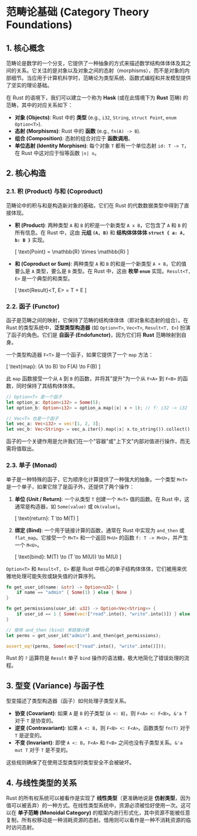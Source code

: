 ﻿# 范畴论基础 (Category Theory Foundations)

## 1. 核心概念

范畴论是数学的一个分支，它提供了一种抽象的方式来描述数学结构体体体及其之间的关系。它关注的是对象以及对象之间的态射（morphisms），而不是对象的内部细节。当应用于计算机科学时，范畴论为类型系统、函数式编程和并发模型提供了坚实的理论基础。

在 Rust 的语境下，我们可以建立一个称为 **Hask** (或在此情境下为 **Rust** 范畴) 的范畴，其中的对应关系如下：

- **对象 (Objects)**: Rust 中的 **类型** (e.g., `i32`, `String`, `struct Point`, `enum Option<T>`).
- **态射 (Morphisms)**: Rust 中的 **函数** (e.g., `fn(A) -> B`).
- **组合 (Composition)**: 态射的组合对应于 **函数调用**。
- **单位态射 (Identity Morphism)**: 每个对象 `T` 都有一个单位态射 `id: T -> T`，在 Rust 中这对应于恒等函数 `|x| x`。

## 2. 核心构造

### 2.1. 积 (Product) 与和 (Coproduct)

范畴论中的积与和是构造新对象的基础，它们在 Rust 的代数数据类型中得到了直接体现。

- **积 (Product)**: 两种类型 `A` 和 `B` 的积是一个新类型 `A x B`，它包含了 `A` 和 `B` 的所有信息。在 Rust 中，这由 **元组 `(A, B)`** 和 **结构体体体体 `struct { a: A, b: B }`** 实现。

    \[
    \text{Point} = \mathbb{R} \times \mathbb{R}
    \]

- **和 (Coproduct or Sum)**: 两种类型 `A` 和 `B` 的和是一个新类型 `A + B`，它的值要么是 `A` 类型，要么是 `B` 类型。在 Rust 中，这由 **枚举 `enum`** 实现。`Result<T, E>` 是一个典型的和类型。

    \[
    \text{Result}<T, E> = T + E
    \]

### 2.2. 函子 (Functor)

函子是范畴之间的映射，它保持了范畴的结构体体体（即对象和态射的组合）。在 Rust 的类型系统中，**泛型类型构造器** (如 `Option<T>`, `Vec<T>`, `Result<T, E>`) 扮演了函子的角色。它们是 **自函子 (Endofunctor)**，因为它们将 **Rust** 范畴映射到自身。

一个类型构造器 `F<T>` 是一个函子，如果它提供了一个 `map` 方法：

\[
\text{map}: (A \to B) \to F(A) \to F(B)
\]

此 `map` 函数接受一个从 `A` 到 `B` 的函数，并将其"提升"为一个从 `F<A>` 到 `F<B>` 的函数，同时保持了其结构体体体。

```rust
// Option<T> 是一个函子
let option_a: Option<i32> = Some(5);
let option_b: Option<i32> = option_a.map(|x| x + 1); // f: i32 -> i32

// Vec<T> 也是一个函子
let vec_a: Vec<i32> = vec![1, 2, 3];
let vec_b: Vec<String> = vec_a.iter().map(|x| x.to_string()).collect(); // f: &i32 -> String
```

函子的一个关键作用是允许我们在一个"容器"或"上下文"内部对值进行操作，而无需将值取出。

### 2.3. 单子 (Monad)

单子是一种特殊的函子，它为顺序化计算提供了一种强大的抽象。一个类型 `M<T>` 是一个单子，如果它除了是函子外，还提供了两个操作：

1. **单位 (Unit / Return)**: 一个从类型 `T` 创建一个 `M<T>` 值的函数。在 Rust 中，这通常是构造器，如 `Some(value)` 或 `Ok(value)`。

    \[
    \text{return}: T \to M(T)
    \]

2. **绑定 (Bind)**: 一个用于链接计算的函数，通常在 Rust 中实现为 `and_then` 或 `flat_map`。它接受一个 `M<T>` 和一个返回 `M<U>` 的函数 `f: T -> M<U>`，并产生一个 `M<U>`。

    \[
    \text{bind}: M(T) \to (T \to M(U)) \to M(U)
    \]

`Option<T>` 和 `Result<T, E>` 都是 Rust 中核心的单子结构体体体，它们被用来优雅地处理可能失败或缺失值的计算序列。

```rust
fn get_user_id(name: &str) -> Option<u32> {
    if name == "admin" { Some(1) } else { None }
}

fn get_permissions(user_id: u32) -> Option<Vec<String>> {
    if user_id == 1 { Some(vec!["read".into(), "write".into()]) } else { None }
}

// 使用 and_then (bind) 来链接计算
let perms = get_user_id("admin").and_then(get_permissions);

assert_eq!(perms, Some(vec!["read".into(), "write".into()]));
```

Rust 的 `?` 运算符是 `Result` 单子 `bind` 操作的语法糖，极大地简化了错误处理的流程。

## 3. 型变 (Variance) 与函子性

型变描述了类型构造器（函子）如何处理子类型关系。

- **协变 (Covariant)**: 如果 `A` 是 `B` 的子类型 (`A <: B`)，则 `F<A> <: F<B>`。`&'a T` 对于 `T` 是协变的。
- **逆变 (Contravariant)**: 如果 `A <: B`，则 `F<B> <: F<A>`。函数类型 `fn(T)` 对于 `T` 是逆变的。
- **不变 (Invariant)**: 即使 `A <: B`，`F<A>` 和 `F<B>` 之间也没有子类型关系。`&'a mut T` 对于 `T` 是不变的。

这些规则确保了在使用泛型类型时类型安全不会被破坏。

## 4. 与线性类型的关系

Rust 的所有权系统可以被看作是实现了 **线性类型**（更准确地说是 **仿射类型**，因为值可以被丢弃）的一种方式。在线性类型系统中，资源必须被恰好使用一次。这可以在 **单子范畴 (Monoidal Category)** 的框架内进行形式化，其中资源不能被任意复制，所有权移动是一种消耗资源的态射。借用则可以看作是一种不消耗资源的临时访问态射。
